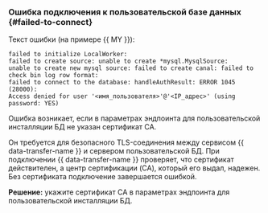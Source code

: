 ### Ошибка подключения к пользовательской базе данных {#failed-to-connect}

Текст ошибки (на примере {{ MY }}):

```text
failed to initialize LocalWorker:
failed to create source: unable to create *mysql.MysqlSource:
unable to create new mysql source: failed to create canal: failed to check bin log row format:
failed to connect to the database: handleAuthResult: ERROR 1045 (28000):
Access denied for user '<имя_пользователя>'@'<IP_адрес>' (using password: YES)
```

Ошибка возникает, если в параметрах эндпоинта для пользовательской инсталляции БД не указан сертификат CA.

Он требуется для безопасного TLS-соединения между сервисом {{ data-transfer-name }} и сервером пользовательской БД. При подключении {{ data-transfer-name }} проверяет, что сертификат действителен, а центр сертификации (CA), который его выдал, надежен. Без сертификата подключение завершается ошибкой.


**Решение:** укажите сертификат CA в параметрах эндпоинта для пользовательской инсталляции БД.